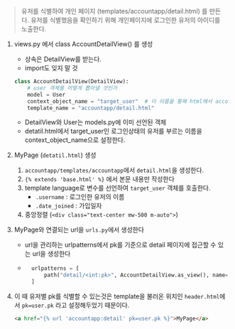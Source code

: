 > 유저를 식별하여 개인 페이지 (templates/accountapp/detail.html) 를 만든다.
> 유저를 식별했음을 확인하기 위해 개인페이지에 로그인한 유저의 아이디를 노출한다.

1. views.py 에서 class AccountDetailView() 를 생성 
    - 상속은 DetailView를 받는다.
    - import도 잊지 말 것 
    ```py
    class AccountDetailView(DetailView):
        # user 객체를 어떻게 뽑아낼 것인가
        model = User
        context_object_name = "target_user"  # 이 이름을 통해 html에서 account 객체에 접근하게 된다 (!!)
        template_name = "accountapp/detail.html"
    ```
    - DetailView와 User는 models.py에 이미 선언된 객체
    - detatil.html에서 target_user인 로그인상태의 유저를 부르는 이름을 context_object_name으로 설정한다.

2. MyPage (`detatil.html`) 생성
    1. `accountapp/templates/accountapp`에서 `detail.html`을 생성한다.
    2. `{% extends 'base.html' %}` 에서 본문 내용만 작성한다
    3. template language로 변수를 선언하여 `target_user` 객체를 호출한다.
        - `.username` : 로그인한 유저의 이름
        - `.date_joined` : 가입일자
    4. 중앙정렬 (`<div class="text-center mw-500 m-auto">`)

3. MyPage와 연결되는 url을 `urls.py`에서 생성한다
    - url을 관리하는 urlpatterns에서 pk를 기준으로 detail 페이지에 접근할 수 있는 url을 생성한다
    - ```py
        urlpatterns = [
            path("detail/<int:pk>", AccountDetailView.as_view(), name="detail"),
        ] 
        ```

4. 이 때 유저별 pk를 식별할 수 있는것은 template을 불러온 위치인 `header.html`에서 `pk=user.pk` 라고 설정해두었기 때문이다.
    ```html
    <a href="{% url 'accountapp:detail' pk=user.pk %}">MyPage</a>
    ```

